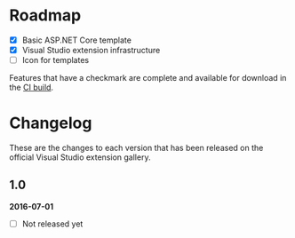 # Roadmap

- [x] Basic ASP.NET Core template
- [x] Visual Studio extension infrastructure
- [ ] Icon for templates

Features that have a checkmark are complete and available for
download in the
[CI build](http://vsixgallery.com/extension/ae9d6285-3f2a-4cbe-9021-82eb4d8b8c74/).

# Changelog

These are the changes to each version that has been released
on the official Visual Studio extension gallery.

## 1.0

**2016-07-01**

- [ ] Not released yet